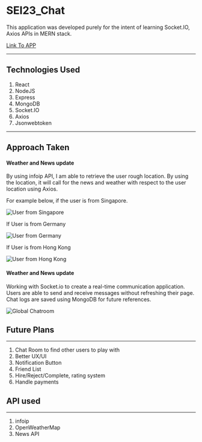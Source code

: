 # SEI23_Chat

This application was developed purely for the intent of learning Socket.IO, Axios APIs in MERN stack.

[Link To APP](https://sei23chat.herokuapp.com/)

---------------------------------------

## Technologies Used

1. React
2. NodeJS
3. Express
4. MongoDB
5. Socket.IO
6. Axios
7. Jsonwebtoken

---------------------------------------
## Approach Taken

#### Weather and News update

By using infoip API, I am able to retrieve the user rough location. By using the location, it will call for the news and weather with respect to the user location using Axios. 

For example below, if the user is from Singapore.

![User from Singapore](https://raw.githubusercontent.com/zacktjc/sei23_chat/master/img/Screenshot%202020-09-22%20at%204.47.19%20PM.png)

If User is from Germany 

![User from Germany](https://raw.githubusercontent.com/zacktjc/sei23_chat/master/img/Screenshot%202020-09-22%20at%204.49.34%20PM.png)

If User is from Hong Kong 

![User from Hong Kong](https://raw.githubusercontent.com/zacktjc/sei23_chat/master/img/Screenshot%202020-09-22%20at%204.50.22%20PM.png)

#### Weather and News update

Working with Socket.io to create a real-time communication application. Users are able to send and receive messages without refreshing their page. Chat logs are saved using MongoDB for future references.

![Global Chatroom](https://raw.githubusercontent.com/zacktjc/sei23_chat/master/img/Screenshot%202020-09-22%20at%204.48.30%20PM.png)

## Future Plans
-----------------------------------

1. Chat Room to find other users to play with
2. Better UX/UI
3. Notification Button
4. Friend List
5. Hire/Reject/Complete, rating system
6. Handle payments

## API used
-----------------------------------

1. infoip
2. OpenWeatherMap
3. News API
